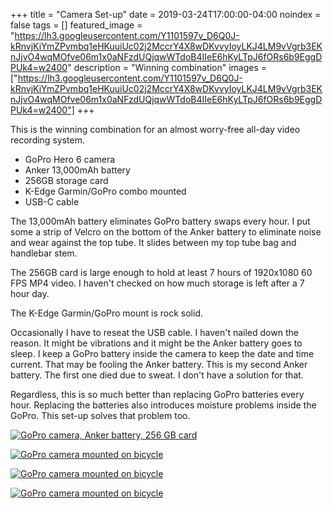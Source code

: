 +++
title =  "Camera Set-up"
date = 2019-03-24T17:00:00-04:00
noindex = false
tags = []
featured_image = "https://lh3.googleusercontent.com/Y1101597v_D6Q0J-kRnvjKiYmZPvmbq1eHKuuiUc02j2MccrY4X8wDKvvyIoyLKJ4LM9vVgrb3EKnJjvO4wqMOfve06m1x0aNFzdUQjqwWTdoB4IIeE6hKyLTpJ6fORs6b9EggDPUk4=w2400"
description = "Winning combination"
images = ["https://lh3.googleusercontent.com/Y1101597v_D6Q0J-kRnvjKiYmZPvmbq1eHKuuiUc02j2MccrY4X8wDKvvyIoyLKJ4LM9vVgrb3EKnJjvO4wqMOfve06m1x0aNFzdUQjqwWTdoB4IIeE6hKyLTpJ6fORs6b9EggDPUk4=w2400"]
+++

This is the winning combination for an almost worry-free all-day video recording system.

* GoPro Hero 6 camera
* Anker 13,000mAh battery
* 256GB storage card
* K-Edge Garmin/GoPro combo mounted
* USB-C cable

The 13,000mAh battery eliminates GoPro battery swaps every hour. I put some a strip  of Velcro on the bottom of the Anker battery to eliminate noise and wear against the top tube. It slides between my top tube bag and handlebar stem.

The 256GB card is large enough to hold at least 7 hours of 1920x1080 60 FPS MP4 video. I haven't checked on how much storage is left after a 7 hour day.

The K-Edge Garmin/GoPro mount is rock solid.

Occasionally I have to reseat the USB cable. I haven't nailed down the reason. It might be vibrations and it might be the Anker battery goes to sleep. I keep a GoPro battery inside the camera to keep the date and time current. That may be fooling the Anker battery. This is my second Anker battery. The first one died due to sweat. I don't have a solution for that.

Regardless, this is so much better than replacing GoPro batteries every hour. Replacing the batteries also introduces moisture problems inside the GoPro. This set-up solves that problem too.

[![GoPro camera, Anker battery, 256 GB card](https://lh3.googleusercontent.com/Y1101597v_D6Q0J-kRnvjKiYmZPvmbq1eHKuuiUc02j2MccrY4X8wDKvvyIoyLKJ4LM9vVgrb3EKnJjvO4wqMOfve06m1x0aNFzdUQjqwWTdoB4IIeE6hKyLTpJ6fORs6b9EggDPUk4=w2400)](https://lh3.googleusercontent.com/Y1101597v_D6Q0J-kRnvjKiYmZPvmbq1eHKuuiUc02j2MccrY4X8wDKvvyIoyLKJ4LM9vVgrb3EKnJjvO4wqMOfve06m1x0aNFzdUQjqwWTdoB4IIeE6hKyLTpJ6fORs6b9EggDPUk4=w2400)


[![GoPro camera mounted on bicycle](https://lh3.googleusercontent.com/JCpg0wyX7qpVdZWWpZcLkwJMUQSXaC0IxQy8fGlw_Eodjv39vKV03Z499g-lx5WYt8tPigc6PLjFyq9nzov4iTE_Ov8_LKw-LJCOh8sSgsuayGiqT3C0zSLBEyDYrnMw4TkHH83L2c4=w2400)](https://lh3.googleusercontent.com/JCpg0wyX7qpVdZWWpZcLkwJMUQSXaC0IxQy8fGlw_Eodjv39vKV03Z499g-lx5WYt8tPigc6PLjFyq9nzov4iTE_Ov8_LKw-LJCOh8sSgsuayGiqT3C0zSLBEyDYrnMw4TkHH83L2c4=w2400)


[![GoPro camera mounted on bicycle](https://lh3.googleusercontent.com/0nqdmYIA_NpnUe8ygJECN0uQ3RTcCgF_ZM8Mym4yYAYt13upyJKva17XzmOVTmRsNzHYQqjQJQwCsRVIabeG4psEEQZIKjp_hMAQweDsdNURj7tTIrcJzPMo4ONlIu99f8wiN8vzy14=w2400)](https://lh3.googleusercontent.com/0nqdmYIA_NpnUe8ygJECN0uQ3RTcCgF_ZM8Mym4yYAYt13upyJKva17XzmOVTmRsNzHYQqjQJQwCsRVIabeG4psEEQZIKjp_hMAQweDsdNURj7tTIrcJzPMo4ONlIu99f8wiN8vzy14=w2400)

[![GoPro camera mounted on bicycle](https://lh3.googleusercontent.com/l29WzCuR8ZfYOMBU_wrvnwcfPs1CsiNKKwTYtjyEApV9vKnfDA-yi1zW-XM4a-eMjGPQdL2pQXZ02evqBsosKGIPdLQttsf4ALve1f73ZLFvfoHvJr5FyUOsIoQIv67326k0Lk7laIA=w2400)](https://lh3.googleusercontent.com/l29WzCuR8ZfYOMBU_wrvnwcfPs1CsiNKKwTYtjyEApV9vKnfDA-yi1zW-XM4a-eMjGPQdL2pQXZ02evqBsosKGIPdLQttsf4ALve1f73ZLFvfoHvJr5FyUOsIoQIv67326k0Lk7laIA=w2400)
